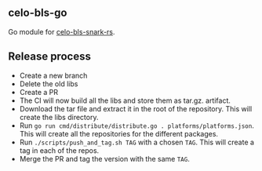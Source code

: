 celo-bls-go
-----------

Go module for [celo-bls-snark-rs](https://github.com/celo-org/celo-bls-snark-rs/).

## Release process

* Create a new branch
* Delete the old libs
* Create a PR
* The CI will now build all the libs and store them as tar.gz. artifact.
* Download the tar file and extract it in the root of the repository. This will create the libs directory.
* Run `go run cmd/distribute/distribute.go . platforms/platforms.json`. This will create all the repositories for the different packages.
* Run `./scripts/push_and_tag.sh TAG` with a chosen `TAG`. This will create a tag in each of the repos. 
* Merge the PR and tag the version with the same `TAG`.
